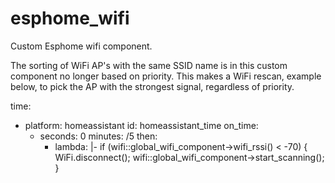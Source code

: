 # esphome_wifi
Custom Esphome wifi component.

The sorting of WiFi AP's with the same SSID name is in this custom component no longer based on priority. This makes a WiFi rescan, example below, to pick the AP with the strongest signal, regardless of priority.

time:
  - platform: homeassistant
    id: homeassistant_time
    on_time:
      - seconds: 0
        minutes: /5
        then:
          - lambda: |-
              if (wifi::global_wifi_component->wifi_rssi() < -70) 
              {
                WiFi.disconnect();
                wifi::global_wifi_component->start_scanning();
              }
